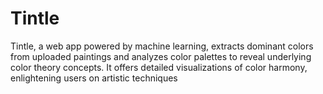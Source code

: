 # Tintle
Tintle, a web app powered by machine learning, extracts dominant colors from uploaded paintings and analyzes color palettes to reveal underlying color theory concepts. It offers detailed visualizations of color harmony, enlightening users on artistic techniques
